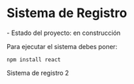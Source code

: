 <h1> Sistema de Registro </h1>
- Estado del proyecto: en construcción

Para ejecutar el sistema debes poner:

```npm install react```

Sistema de registro 2
